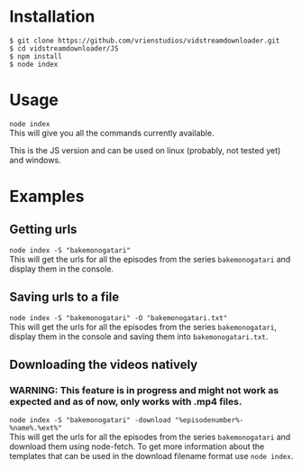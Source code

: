 # Installation
`$ git clone https://github.com/vrienstudios/vidstreamdownloader.git`<br>
`$ cd vidstreamdownloader/JS`<br>
`$ npm install`<br>
`$ node index`


# Usage
`node index`<br>
This will give you all the commands currently available.

This is the JS version and can be used on linux (probably, not tested yet) and windows.

# Examples

## Getting urls
`node index -S "bakemonogatari"`<br>
This will get the urls for all the episodes from the series `bakemonogatari` and display them in the console.


## Saving urls to a file
`node index -S "bakemonogatari" -O "bakemonogatari.txt"`<br>
This will get the urls for all the episodes from the series `bakemonogatari`, display them in the console and saving them into `bakemonogatari.txt`.

## Downloading the videos natively

### WARNING: This feature is in progress and might not work as expected and as of now, only works with .mp4 files.

`node index -S "bakemonogatari" -download "%episodenumber%-%name%.%ext%"`<br>
This will get the urls for all the episodes from the series `bakemonogatari` and download them using node-fetch. To get more information about the templates that can be used in the download filename format use `node index`.